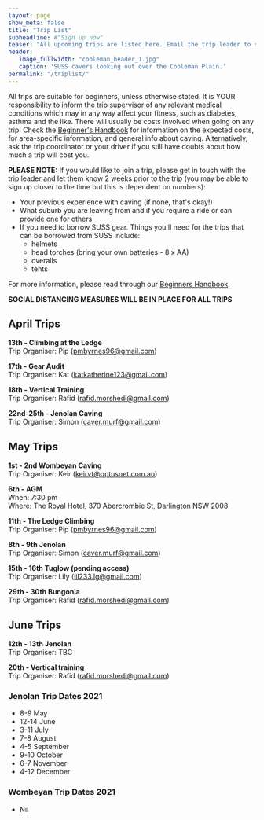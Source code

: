 ```yaml
---
layout: page
show_meta: false
title: "Trip List"
subheadline: #"Sign up now"
teaser: "All upcoming trips are listed here. Email the trip leader to sign up."
header:
   image_fullwidth: "cooleman_header_1.jpg"
   caption: 'SUSS cavers looking out over the Cooleman Plain.'
permalink: "/triplist/"
---
```


<!-- To Do convert this to auto genarage from a yaml file -->

All trips are suitable for beginners, unless otherwise stated.  It is YOUR responsibility to inform the trip supervisor of any relevant medical
conditions which may in any way affect your fitness, such as diabetes,
asthma and the like. There will usually be costs involved when going on any trip. Check the <a href="/assets/handbook.pdf">Beginner's Handbook</a>
for information on the expected costs, for area-specific information, and general info about caving. Alternatively, ask the trip coordinator or your driver
if you still have doubts about how much a trip will cost you.

**PLEASE NOTE:**
If you would like to join a trip, please get in touch with the trip leader and let them know 2 weeks prior to the trip (you may be able to sign up closer to the time but this is dependent on numbers):

-   Your previous experience with caving (if none, that's okay!)
-   What suburb you are leaving from and if you require a ride or can provide one for others
-   If you need to borrow SUSS gear. Things you'll need for the trips that can be borrowed from SUSS include:
    -   helmets
    -   head torches (bring your own batteries - 8 x AA)
    -   overalls
    -   tents

For more information, please read through our [Beginners Handbook](/assets/handbook.pdf).

**SOCIAL DISTANCING MEASURES WILL BE IN PLACE FOR ALL TRIPS**


## April Trips 

**13th - Climbing at the Ledge**   
Trip Organiser: Pip (pmbyrnes96@gmail.com)  

**17th - Gear Audit**   
Trip Organiser: Kat (katkatherine123@gmail.com) 

**18th - Vertical Training**   
Trip Organiser: Rafid (rafid.morshedi@gmail.com) 

**22nd-25th - Jenolan Caving**   
Trip Organiser: Simon (caver.murf@gmail.com)  

## May Trips 

**1st - 2nd Wombeyan Caving**   
Trip Organiser: Keir (keirvt@optusnet.com.au)  

**6th - AGM**   
When: 7:30 pm  
Where: The Royal Hotel, 370 Abercrombie St, Darlington NSW 2008  

**11th - The Ledge Climbing**   
Trip Organiser: Pip (pmbyrnes96@gmail.com)  

**8th - 9th Jenolan**   
Trip Organiser: Simon (caver.murf@gmail.com)  

**15th - 16th Tuglow (pending access)**   
Trip Organiser: Lily (lil233.lg@gmail.com)

**29th - 30th Bungonia**   
Trip Organiser: Rafid (rafid.morshedi@gmail.com)

## June Trips 

**12th - 13th Jenolan**   
Trip Organiser: TBC  

**20th - Vertical training**   
Trip Organiser: Rafid (rafid.morshedi@gmail.com)  


### Jenolan Trip Dates 2021  

- 8-9 May
- 12-14 June
- 3-11 July
- 7-8 August
- 4-5 September
- 9-10 October
- 6-7 November
- 4-12 December

### Wombeyan Trip Dates 2021

- Nil
